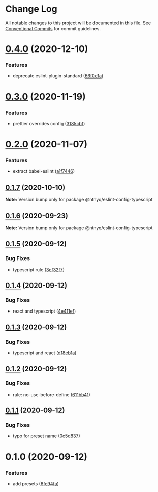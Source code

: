 # Change Log

All notable changes to this project will be documented in this file.
See [Conventional Commits](https://conventionalcommits.org) for commit guidelines.

# [0.4.0](https://github.com/ntnyq/configs/compare/@ntnyq/eslint-config-typescript@0.3.0...@ntnyq/eslint-config-typescript@0.4.0) (2020-12-10)

### Features

- deprecate eslint-plugin-standard ([66f0e1a](https://github.com/ntnyq/configs/commit/66f0e1a2ca5060a631477a69d6706a6a8fda2708))

# [0.3.0](https://github.com/ntnyq/configs/compare/@ntnyq/eslint-config-typescript@0.2.0...@ntnyq/eslint-config-typescript@0.3.0) (2020-11-19)

### Features

- prettier overrides config ([3185cbf](https://github.com/ntnyq/configs/commit/3185cbf4a167796c4a702e7bc76a8193e5596551))

# [0.2.0](https://github.com/ntnyq/configs/compare/@ntnyq/eslint-config-typescript@0.1.7...@ntnyq/eslint-config-typescript@0.2.0) (2020-11-07)

### Features

- extract babel-eslint ([a1f7446](https://github.com/ntnyq/configs/commit/a1f744685ff7038a72a94a0efe69b28eb27d0a7e))

## [0.1.7](https://github.com/ntnyq/configs/compare/@ntnyq/eslint-config-typescript@0.1.6...@ntnyq/eslint-config-typescript@0.1.7) (2020-10-10)

**Note:** Version bump only for package @ntnyq/eslint-config-typescript

## [0.1.6](https://github.com/ntnyq/configs/compare/@ntnyq/eslint-config-typescript@0.1.5...@ntnyq/eslint-config-typescript@0.1.6) (2020-09-23)

**Note:** Version bump only for package @ntnyq/eslint-config-typescript

## [0.1.5](https://github.com/ntnyq/configs/compare/@ntnyq/eslint-config-typescript@0.1.4...@ntnyq/eslint-config-typescript@0.1.5) (2020-09-12)

### Bug Fixes

- typescript rule ([3ef32f7](https://github.com/ntnyq/configs/commit/3ef32f703e3d0462a8fc3848f87f5d4e1f6a60be))

## [0.1.4](https://github.com/ntnyq/configs/compare/@ntnyq/eslint-config-typescript@0.1.3...@ntnyq/eslint-config-typescript@0.1.4) (2020-09-12)

### Bug Fixes

- react and typescript ([4e411ef](https://github.com/ntnyq/configs/commit/4e411efc81523b47edb95bbf088d271b6eee011f))

## [0.1.3](https://github.com/ntnyq/configs/compare/@ntnyq/eslint-config-typescript@0.1.2...@ntnyq/eslint-config-typescript@0.1.3) (2020-09-12)

### Bug Fixes

- typescript and react ([d18eb1a](https://github.com/ntnyq/configs/commit/d18eb1a67ab0595372004a00a2acd6dca5c5466e))

## [0.1.2](https://github.com/ntnyq/configs/compare/@ntnyq/eslint-config-typescript@0.1.1...@ntnyq/eslint-config-typescript@0.1.2) (2020-09-12)

### Bug Fixes

- rule: no-use-before-define ([611bb41](https://github.com/ntnyq/configs/commit/611bb4135e2237318498fbae047beb0719c57f6c))

## [0.1.1](https://github.com/ntnyq/configs/compare/@ntnyq/eslint-config-typescript@0.1.0...@ntnyq/eslint-config-typescript@0.1.1) (2020-09-12)

### Bug Fixes

- typo for preset name ([0c5d837](https://github.com/ntnyq/configs/commit/0c5d83750ed9defbce88f6d484708524210902cc))

# 0.1.0 (2020-09-12)

### Features

- add presets ([6fe94fa](https://github.com/ntnyq/configs/commit/6fe94fae4ed9d80b18833c9e5a3f51f710ebda43))
